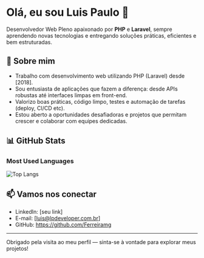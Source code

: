 # Olá, eu sou Luis Paulo 👋  
Desenvolvedor Web Pleno apaixonado por **PHP** e **Laravel**, sempre aprendendo novas tecnologias e entregando soluções práticas, eficientes e bem estruturadas.

## 💼 Sobre mim  
- Trabalho com desenvolvimento web utilizando PHP (Laravel) desde [2018].  
- Sou entusiasta de aplicações que fazem a diferença: desde APIs robustas até interfaces limpas em front-end.  
- Valorizo boas práticas, código limpo, testes e automação de tarefas (deploy, CI/CD etc).  
- Estou aberto a oportunidades desafiadoras e projetos que permitam crescer e colaborar com equipes dedicadas.

## 📊 GitHub Stats

### Most Used Languages
![Top Langs](https://github-readme-stats.vercel.app/api/top-langs/?username=Ferreiramg&langs_count=8&theme=radical&hide_border=false&layout=compact)
 
## 📫 Vamos nos conectar  
- LinkedIn: [seu link]  
- E-mail: [luis@lpdeveloper.com.br]  
- GitHub: https://github.com/Ferreiramg  

---

Obrigado pela visita ao meu perfil — sinta-se à vontade para explorar meus projetos!  

